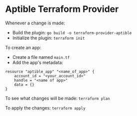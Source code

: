 # Aptible Terraform Provider 

Whenever a change is made:
- Build the plugin: `go build -o terraform-provider-aptible`
- Initialize the plugin:   `terraform init`

To create an app:
- Create a file named `main.tf`
- Add the app's metadata:
```
resource "aptible_app" "<name_of_app>" {
    account_id = "<your_account_id>"
    handle = "<name of app>"
    data = {}
}
```

To see what changes will be made: `terraform plan` 

To apply the changes: `terraform apply`

